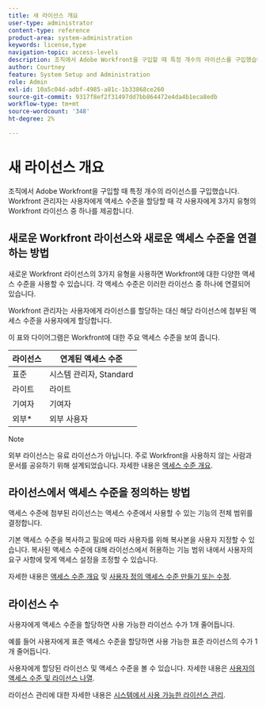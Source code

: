 ```yaml
---
title: 새 라이선스 개요
user-type: administrator
content-type: reference
product-area: system-administration
keywords: license,type
navigation-topic: access-levels
description: 조직에서 Adobe Workfront을 구입할 때 특정 개수의 라이선스를 구입했습니다. Workfront 관리자는 사용자에게 액세스 수준을 할당할 때 각 사용자에게 세 가지 유형의 새 Workfront 라이선스 중 하나를 제공합니다.
author: Courtney
feature: System Setup and Administration
role: Admin
exl-id: 10a5c04d-adbf-4985-a81c-1b33868ce260
source-git-commit: 9317f8ef2f31497dd7bb864472e4da4b1eca8edb
workflow-type: tm+mt
source-wordcount: '348'
ht-degree: 2%

---
```


# 새 라이선스 개요

조직에서 Adobe Workfront을 구입할 때 특정 개수의 라이선스를 구입했습니다. Workfront 관리자는 사용자에게 액세스 수준을 할당할 때 각 사용자에게 3가지 유형의 Workfront 라이선스 중 하나를 제공합니다.

## 새로운 Workfront 라이선스와 새로운 액세스 수준을 연결하는 방법

새로운 Workfront 라이선스의 3가지 유형을 사용하면 Workfront에 대한 다양한 액세스 수준을 사용할 수 있습니다. 각 액세스 수준은 이러한 라이선스 중 하나에 연결되어 있습니다.

Workfront 관리자는 사용자에게 라이선스를 할당하는 대신 해당 라이선스에 첨부된 액세스 수준을 사용자에게 할당합니다.

이 표와 다이어그램은 Workfront에 대한 주요 액세스 수준을 보여 줍니다.

| 라이선스 | 연계된 액세스 수준 |
|--- |--- |
| 표준 | 시스템 관리자, Standard |
| 라이트 | 라이트 |
| 기여자 | 기여자 |
| 외부* | 외부 사용자 |

>[!NOTE]
>
>외부 라이선스는 유료 라이선스가 아닙니다. 주로 Workfront을 사용하지 않는 사람과 문서를 공유하기 위해 설계되었습니다. 자세한 내용은 [액세스 수준 개요](/help/quicksilver/administration-and-setup/add-users/how-access-levels-work/access-level-overview.md).

## 라이선스에서 액세스 수준을 정의하는 방법

액세스 수준에 첨부된 라이선스는 액세스 수준에서 사용할 수 있는 기능의 전체 범위를 결정합니다.

기본 액세스 수준을 복사하고 필요에 따라 사용자를 위해 복사본을 사용자 지정할 수 있습니다. 복사된 액세스 수준에 대해 라이선스에서 허용하는 기능 범위 내에서 사용자의 요구 사항에 맞게 액세스 설정을 조정할 수 있습니다.

자세한 내용은 [액세스 수준 개요](/help/quicksilver/administration-and-setup/add-users/how-access-levels-work/access-level-overview.md) 및 [사용자 정의 액세스 수준 만들기 또는 수정](/help/quicksilver/administration-and-setup/add-users/configure-and-grant-access/create-modify-access-levels.md).

## 라이선스 수

사용자에게 액세스 수준을 할당하면 사용 가능한 라이선스 수가 1개 줄어듭니다.

예를 들어 사용자에게 표준 액세스 수준을 할당하면 사용 가능한 표준 라이선스의 수가 1개 줄어듭니다.

사용자에게 할당된 라이선스 및 액세스 수준을 볼 수 있습니다. 자세한 내용은 [사용자의 액세스 수준 및 라이선스 나열](../../../administration-and-setup/add-users/access-levels-and-object-permissions/list-access-levels-and-licenses-for-your-users.md).<!-- MAY NEED NEW LINK -->

라이선스 관리에 대한 자세한 내용은 [시스템에서 사용 가능한 라이선스 관리](../../../administration-and-setup/get-started-wf-administration/manage-available-licenses-in-your-system.md).<!-- MAY NEED NEW LINK -->
